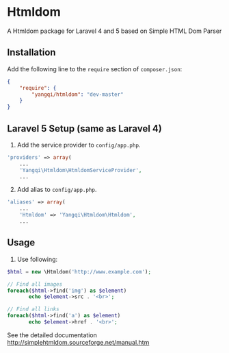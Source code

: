 Htmldom
=======

A Htmldom package for Laravel 4 and 5 based on Simple HTML Dom Parser

## Installation

Add the following line to the `require` section of `composer.json`:

```json
{
    "require": {
        "yangqi/htmldom": "dev-master"
    }
}
```

## Laravel 5 Setup (same as Laravel 4)

1. Add the service provider to `config/app.php`.

```php
'providers' => array(
    ...
	'Yangqi\Htmldom\HtmldomServiceProvider',
    ...
```
2. Add alias to `config/app.php`.

```php
'aliases' => array(	
    ...
	'Htmldom' => 'Yangqi\Htmldom\Htmldom',
    ...
```

## Usage

1. Use following:

```php
$html = new \Htmldom('http://www.example.com');

// Find all images 
foreach($html->find('img') as $element) 
       echo $element->src . '<br>';

// Find all links 
foreach($html->find('a') as $element) 
       echo $element->href . '<br>';
```

See the detailed documentation http://simplehtmldom.sourceforge.net/manual.htm

